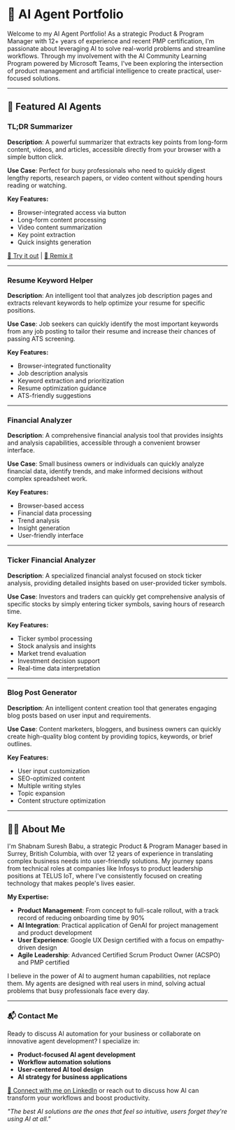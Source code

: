 # 🧠 AI Agent Portfolio

Welcome to my AI Agent Portfolio! As a strategic Product & Program Manager with 12+ years of experience and recent PMP certification, I'm passionate about leveraging AI to solve real-world problems and streamline workflows. Through my involvement with the AI Community Learning Program powered by Microsoft Teams, I've been exploring the intersection of product management and artificial intelligence to create practical, user-focused solutions.

---

## 🚀 Featured AI Agents

### TL;DR Summarizer  
**Description**: A powerful summarizer that extracts key points from long-form content, videos, and articles, accessible directly from your browser with a simple button click.

**Use Case**: Perfect for busy professionals who need to quickly digest lengthy reports, research papers, or video content without spending hours reading or watching.

**Key Features:**
- Browser-integrated access via button
- Long-form content processing
- Video content summarization
- Key point extraction
- Quick insights generation

[🔗 Try it out](https://app.mindstudio.ai/agents/demo2-tldr-fde27b7c/run) | [🔄 Remix it](https://app.mindstudio.ai/agents/demo2-tldr-fde27b7c/remix)

---

### Resume Keyword Helper
**Description**: An intelligent tool that analyzes job description pages and extracts relevant keywords to help optimize your resume for specific positions.

**Use Case**: Job seekers can quickly identify the most important keywords from any job posting to tailor their resume and increase their chances of passing ATS screening.

**Key Features:**
- Browser-integrated functionality
- Job description analysis
- Keyword extraction and prioritization
- Resume optimization guidance
- ATS-friendly suggestions

---

### Financial Analyzer
**Description**: A comprehensive financial analysis tool that provides insights and analysis capabilities, accessible through a convenient browser interface.

**Use Case**: Small business owners or individuals can quickly analyze financial data, identify trends, and make informed decisions without complex spreadsheet work.

**Key Features:**
- Browser-based access
- Financial data processing
- Trend analysis
- Insight generation
- User-friendly interface

---

### Ticker Financial Analyzer
**Description**: A specialized financial analyst focused on stock ticker analysis, providing detailed insights based on user-provided ticker symbols.

**Use Case**: Investors and traders can quickly get comprehensive analysis of specific stocks by simply entering ticker symbols, saving hours of research time.

**Key Features:**
- Ticker symbol processing
- Stock analysis and insights
- Market trend evaluation
- Investment decision support
- Real-time data interpretation

---

### Blog Post Generator
**Description**: An intelligent content creation tool that generates engaging blog posts based on user input and requirements.

**Use Case**: Content marketers, bloggers, and business owners can quickly create high-quality blog content by providing topics, keywords, or brief outlines.

**Key Features:**
- User input customization
- SEO-optimized content
- Multiple writing styles
- Topic expansion
- Content structure optimization

---

## 👩‍💼 About Me

I'm Shabnam Suresh Babu, a strategic Product & Program Manager based in Surrey, British Columbia, with over 12 years of experience in translating complex business needs into user-friendly solutions. My journey spans from technical roles at companies like Infosys to product leadership positions at TELUS IoT, where I've consistently focused on creating technology that makes people's lives easier.

**My Expertise:**
- **Product Management**: From concept to full-scale rollout, with a track record of reducing onboarding time by 90%
- **AI Integration**: Practical application of GenAI for project management and product development
- **User Experience**: Google UX Design certified with a focus on empathy-driven design
- **Agile Leadership**: Advanced Certified Scrum Product Owner (ACSPO) and PMP certified

I believe in the power of AI to augment human capabilities, not replace them. My agents are designed with real users in mind, solving actual problems that busy professionals face every day.

---

### 📬 Contact Me

Ready to discuss AI automation for your business or collaborate on innovative agent development? I specialize in:

- **Product-focused AI agent development**
- **Workflow automation solutions**
- **User-centered AI tool design**
- **AI strategy for business applications**

[📧 Connect with me on LinkedIn](https://www.linkedin.com/in/shabnam-suresh) or reach out to discuss how AI can transform your workflows and boost productivity.

*"The best AI solutions are the ones that feel so intuitive, users forget they're using AI at all."*
